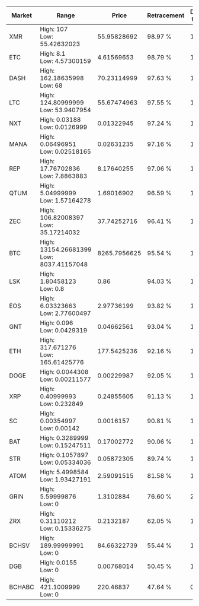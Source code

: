 | Market | Range | Price| Retracement | Doubles to 50% |
| --- | --- | --- | --- | --- |
| XMR | High: 107<br />Low: 55.42632023 | 55.95828692 | 98.97 % | 1.45 |
| ETC | High: 8.1<br />Low: 4.57300159 | 4.61569653 | 98.79 % | 1.37 |
| DASH | High: 162.18635998<br />Low: 68 | 70.23114999 | 97.63 % | 1.64 |
| LTC | High: 124.80999999<br />Low: 53.9407954 | 55.67474963 | 97.55 % | 1.61 |
| NXT | High: 0.03188<br />Low: 0.0126999 | 0.01322945 | 97.24 % | 1.68 |
| MANA | High: 0.06496951<br />Low: 0.02518165 | 0.02631235 | 97.16 % | 1.71 |
| REP | High: 17.76702836<br />Low: 7.8863883 | 8.17640255 | 97.06 % | 1.57 |
| QTUM | High: 5.04999999<br />Low: 1.57164278 | 1.69016902 | 96.59 % | 1.96 |
| ZEC | High: 106.82008397<br />Low: 35.17214032 | 37.74252716 | 96.41 % | 1.88 |
| BTC | High: 13154.26681399<br />Low: 8037.41157048 | 8265.7956625 | 95.54 % | 1.28 |
| LSK | High: 1.80458123<br />Low: 0.8 | 0.86 | 94.03 % | 1.51 |
| EOS | High: 6.03323663<br />Low: 2.77600497 | 2.97736199 | 93.82 % | 1.48 |
| GNT | High: 0.096<br />Low: 0.0429319 | 0.04662561 | 93.04 % | 1.49 |
| ETH | High: 317.671276<br />Low: 165.61425776 | 177.5425236 | 92.16 % | 1.36 |
| DOGE | High: 0.0044308<br />Low: 0.00211577 | 0.00229987 | 92.05 % | 1.42 |
| XRP | High: 0.40999993<br />Low: 0.232849 | 0.24855605 | 91.13 % | 1.29 |
| SC | High: 0.00354997<br />Low: 0.00142 | 0.0016157 | 90.81 % | 1.54 |
| BAT | High: 0.3289999<br />Low: 0.15247511 | 0.17002772 | 90.06 % | 1.42 |
| STR | High: 0.1057897<br />Low: 0.05334036 | 0.05872305 | 89.74 % | 1.35 |
| ATOM | High: 5.4998584<br />Low: 1.93427191 | 2.59091515 | 81.58 % | 1.43 |
| GRIN | High: 5.59999876<br />Low: 0 | 1.3102884 | 76.60 % | 2.14 |
| ZRX | High: 0.31110212<br />Low: 0.15336275 | 0.2132187 | 62.05 % | 1.09 |
| BCHSV | High: 189.99999991<br />Low: 0 | 84.66322739 | 55.44 % | 1.12 |
| DGB | High: 0.0155<br />Low: 0 | 0.00768014 | 50.45 % | 1.01 |
| BCHABC | High: 421.1009999<br />Low: 0 | 220.46837 | 47.64 % | 0.00 |

